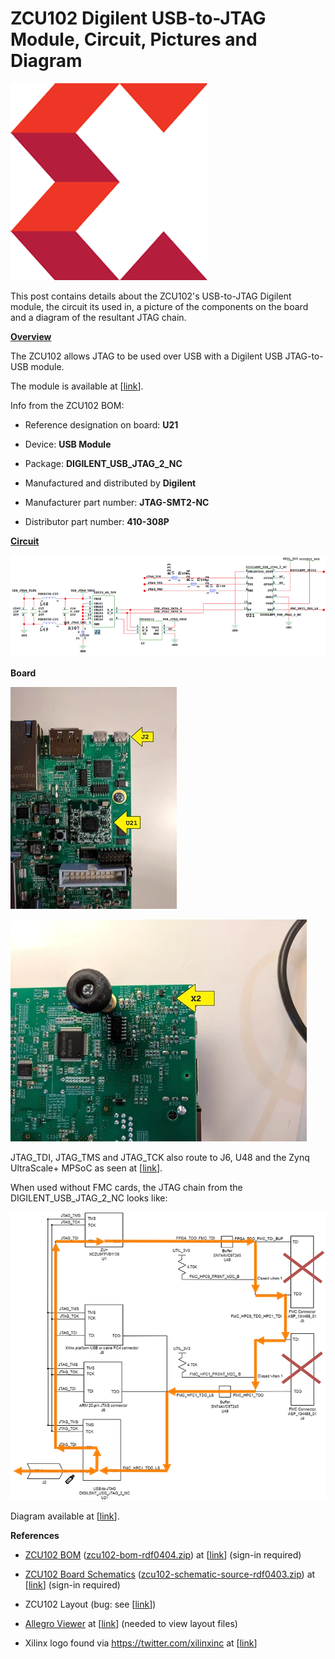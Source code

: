 # ZCU102 Digilent USB-to-JTAG Module, Circuit, Pictures and Diagram

![xilinx_logo_1](xilinx_logo_1.png)

This post contains details about the ZCU102's USB-to-JTAG Digilent module, the circuit its used in, a picture of the components on the board and a diagram of the resultant JTAG chain.

**<u><span>Overview</span></u>**

The ZCU102 allows JTAG to be used over USB with a Digilent USB JTAG-to-USB module.

The module is available at \[[<u><span>link</span></u>](https://store.digilentinc.com/jtag-smt2-nc-surface-mount-programming-module/)\].

Info from the ZCU102 BOM:

-   Reference designation on board: **U21**
    
-   Device: **USB Module**
    
-   Package: **DIGILENT\_USB\_JTAG\_2\_NC**
    
-   Manufactured and distributed by **Digilent**
    
-   Manufacturer part number: **JTAG-SMT2-NC**
    
-   Distributor part number: **410-308P**
    

**<u><span>Circuit</span></u>**

![circuit_diagram_2](circuit_diagram_2.png)

**Board**

![board_j2_and_u21_3](board_j2_and_u21_3.webp)

![board_x2_4](board_x2_4.webp)

JTAG\_TDI, JTAG\_TMS and JTAG\_TCK also route to J6, U48 and the Zynq UltraScale+ MPSoC as seen at \[[<u><span>link</span></u>](https://www.centennialsoftwaresolutions.com/blog/diagram-of-the-zcu102-jtag-chain)\].

When used without FMC cards, the JTAG chain from the DIGILENT\_USB\_JTAG\_2\_NC looks like:

![jtag_chain_5](jtag_chain_5.png)

Diagram available at \[[<u><span>link</span></u>](https://drive.google.com/open?id=1qhvHiXUlf03x5rUsxRKqzL9QNyOPYsuV)\].

**References**

-   <u><span>ZCU102 BOM</span></u> ([<u><span>zcu102-bom-rdf0404.zip</span></u>](http://zcu102-bom-rdf0404.zip/)) at \[[<u><span>link</span></u>](https://www.xilinx.com/member/forms/download/design-license.html?cid=473392&filename=zcu102-bom-rdf0404.zip)\] (sign-in required)
    
-   <u><span>ZCU102 Board Schematics</span></u> ([<u><span>zcu102-schematic-source-rdf0403.zip</span></u>](http://zcu102-schematic-source-rdf0403.zip/)) at \[[<u><span>link</span></u>](https://www.xilinx.com/member/forms/download/design-license.html?cid=473360&filename=zcu102-schematic-source-rdf0403.zip)\] (sign-in required)
    
-   ZCU102 Layout (bug: see \[[<u><span>link</span></u>](https://www.centennialsoftwaresolutions.com/blog/0-kb-zcu102-board-and-gerber-file-archives-sept-8th-2018)\])
    
-   <u><span>Allegro Viewer</span></u> at \[[<u><span>link</span></u>](https://www.cadence.com/content/cadence-www/global/en_US/home/tools/allegro-downloads-contact.html)\] (needed to view layout files)
    
-   Xilinx logo found via [<u><span>https://twitter.com/xilinxinc</span></u>](https://twitter.com/xilinxinc) at \[[<u><span>link</span></u>](https://pbs.twimg.com/profile_images/535545777020338176/pEWdIYq__400x400.png)\]